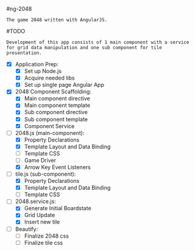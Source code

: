 #ng-2048
```
The game 2048 written with AngularJS.
```

#TODO
```
Development of this app consists of 1 main component with a service for grid data manipulation and one sub component for tile presentation.
```

- [x] Application Prep:
  - [x] Set up Node.js 
  - [x] Acquire needed libs 
  - [x] Set up single page Angular App

- [x] 2048 Component Scaffolding:
  - [x] Main component directive
  - [x] Main component template
  - [x] Sub component directive
  - [x] Sub component template
  - [x] Component Service 

- [ ] 2048.js (main-component):
  - [x] Property Declarations
  - [x] Template Layout and Data Binding
  - [ ] Template CSS
  - [ ] Game Driver 
  - [x] Arrow Key Event Listeners

- [ ] tile.js (sub-component): 
  - [x] Property Declarations
  - [x] Template Layout and Data Binding
  - [ ] Template CSS

- [ ] 2048.service.js:
  - [x] Generate Initial Boardstate
  - [x] Grid Update
  - [x] Insert new tile

- [ ] Beautify:
  - [ ] Finalize 2048 css
  - [ ] Finalize tile css 
